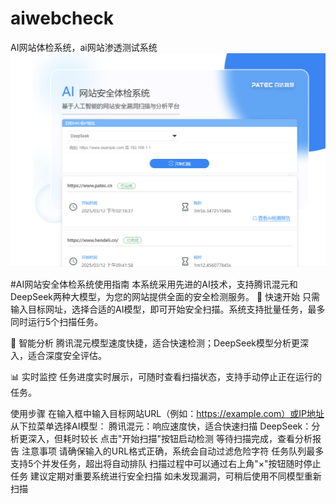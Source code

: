 # aiwebcheck
AI网站体检系统，ai网站渗透测试系统
![Example Image](5.png "An example image")

#AI网站安全体检系统使用指南
本系统采用先进的AI技术，支持腾讯混元和DeepSeek两种大模型，为您的网站提供全面的安全检测服务。
🚀 快速开始
只需输入目标网址，选择合适的AI模型，即可开始安全扫描。系统支持批量任务，最多同时运行5个扫描任务。

🤖 智能分析
腾讯混元模型速度快捷，适合快速检测；DeepSeek模型分析更深入，适合深度安全评估。

📊 实时监控
任务进度实时展示，可随时查看扫描状态，支持手动停止正在运行的任务。

使用步骤
在输入框中输入目标网站URL（例如：https://example.com）或IP地址
从下拉菜单选择AI模型：
腾讯混元：响应速度快，适合快速扫描
DeepSeek：分析更深入，但耗时较长
点击"开始扫描"按钮启动检测
等待扫描完成，查看分析报告
注意事项
请确保输入的URL格式正确，系统会自动过滤危险字符
任务队列最多支持5个并发任务，超出将自动排队
扫描过程中可以通过右上角"×"按钮随时停止任务
建议定期对重要系统进行安全扫描
如未发现漏洞，可稍后使用不同模型重新扫描
